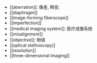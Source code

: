- [[aberration]]: 像差, 畸变;
- [[diaphragm]]
- [[image-forming fiberscope]]
- [[imperfection]]
- [[medical imaging system]]: 医疗成像系统
- [[misalignment]]
- [[objective]]: 物镜
- [[optical stethoscopy]]
- [[resolution]]
- [[three-dimensional imaging]]

